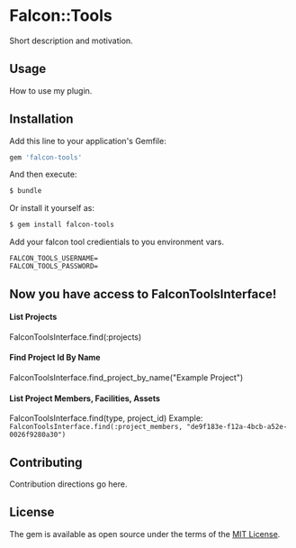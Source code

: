 # Falcon::Tools
Short description and motivation.

## Usage
How to use my plugin.

## Installation
Add this line to your application's Gemfile:

```ruby
gem 'falcon-tools'
```

And then execute:
```bash
$ bundle
```

Or install it yourself as:
```bash
$ gem install falcon-tools
```

Add your falcon tool credientials to you environment vars.
```
FALCON_TOOLS_USERNAME=
FALCON_TOOLS_PASSWORD=
```

## Now you have access to FalconToolsInterface!

#### List Projects
FalconToolsInterface.find(:projects)

#### Find Project Id By Name
FalconToolsInterface.find_project_by_name("Example Project")

#### List Project Members, Facilities, Assets
FalconToolsInterface.find(type, project_id)
Example: `FalconToolsInterface.find(:project_members, "de9f183e-f12a-4bcb-a52e-0026f9280a30")`

## Contributing
Contribution directions go here.

## License
The gem is available as open source under the terms of the [MIT License](https://opensource.org/licenses/MIT).
